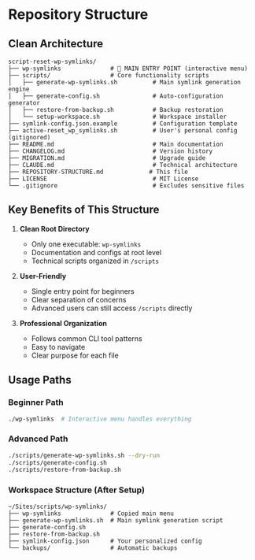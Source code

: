 # Repository Structure

## Clean Architecture

```text
script-reset-wp-symlinks/
├── wp-symlinks              # 🎯 MAIN ENTRY POINT (interactive menu)
├── scripts/                 # Core functionality scripts
│   ├── generate-wp-symlinks.sh          # Main symlink generation engine
│   ├── generate-config.sh               # Auto-configuration generator
│   ├── restore-from-backup.sh           # Backup restoration
│   └── setup-workspace.sh               # Workspace installer
├── symlink-config.json.example          # Configuration template
├── active-reset_wp_symlinks.sh          # User's personal config (gitignored)
├── README.md                            # Main documentation
├── CHANGELOG.md                         # Version history
├── MIGRATION.md                         # Upgrade guide
├── CLAUDE.md                            # Technical architecture
├── REPOSITORY-STRUCTURE.md             # This file
├── LICENSE                              # MIT License
└── .gitignore                           # Excludes sensitive files
```

## Key Benefits of This Structure

1. **Clean Root Directory**
   - Only one executable: `wp-symlinks`
   - Documentation and configs at root level
   - Technical scripts organized in `/scripts`

2. **User-Friendly**
   - Single entry point for beginners
   - Clear separation of concerns
   - Advanced users can still access `/scripts` directly

3. **Professional Organization**
   - Follows common CLI tool patterns
   - Easy to navigate
   - Clear purpose for each file

## Usage Paths

### Beginner Path

```bash
./wp-symlinks  # Interactive menu handles everything
```

### Advanced Path

```bash
./scripts/generate-wp-symlinks.sh --dry-run
./scripts/generate-config.sh
./scripts/restore-from-backup.sh
```

### Workspace Structure (After Setup)

```text
~/Sites/scripts/wp-symlinks/
├── wp-symlinks              # Copied main menu
├── generate-wp-symlinks.sh  # Main symlink generation script
├── generate-config.sh
├── restore-from-backup.sh
├── symlink-config.json      # Your personalized config
└── backups/                 # Automatic backups
```
